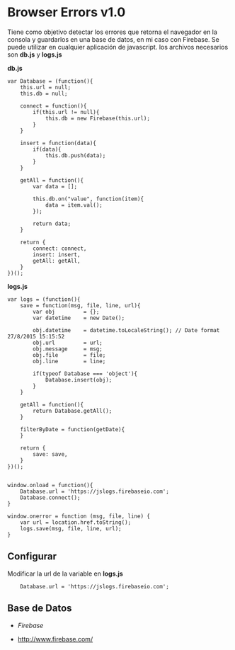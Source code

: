 # Browser Errors v1.0

Tiene como objetivo detectar los errores que retorna el navegador en la consola y guardarlos en una base de datos, en mi caso con Firebase.
Se puede utilizar en cualquier aplicación de javascript.
los archivos necesarios son **db.js** y **logs.js**

**db.js**
```
var Database = (function(){
	this.url = null;
	this.db = null;
	
	connect = function(){
		if(this.url != null){
			this.db = new Firebase(this.url);
		}
	}

	insert = function(data){
		if(data){
			this.db.push(data);		
		}
	}

	getAll = function(){
		var data = [];

		this.db.on("value", function(item){
			data = item.val();
		});

		return data;
	}

	return {
		connect: connect,
		insert: insert,
		getAll: getAll,
	}
})();
```

**logs.js**
```
var logs = (function(){
	save = function(msg, file, line, url){
		var obj 		= {};
		var datetime 	= new Date();

		obj.datetime 	= datetime.toLocaleString(); // Date format 27/8/2015 15:15:52
		obj.url 		= url;
		obj.message 	= msg;
		obj.file 		= file;
		obj.line 		= line;		
		
		if(typeof Database === 'object'){			
			Database.insert(obj);
		}
	}

	getAll = function(){
		return Database.getAll();
	}

	filterByDate = function(getDate){
	}		

	return {
		save: save,
	}
})();


window.onload = function(){
	Database.url = 'https://jslogs.firebaseio.com';
	Database.connect();
}

window.onerror = function (msg, file, line) {
	var url = location.href.toString();	
	logs.save(msg, file, line, url);		
}

```

## Configurar

Modificar la url de la variable en **logs.js**
```
	Database.url = 'https://jslogs.firebaseio.com';
```

## Base de Datos

* *Firebase*
 + http://www.firebase.com/

